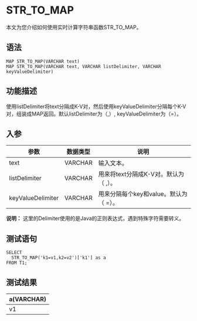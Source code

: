 # STR\_TO\_MAP

本文为您介绍如何使用实时计算字符串函数STR\_TO\_MAP。

## 语法

```
MAP STR_TO_MAP(VARCHAR text)
MAP STR_TO_MAP(VARCHAR text, VARCHAR listDelimiter, VARCHAR keyValueDelimiter) 
```

## 功能描述

使用listDelimiter将text分隔成K-V对，然后使用keyValueDelimiter分隔每个K-V对，组装成MAP返回。默认listDelimiter为（,）, keyValueDelimiter为（=）。

## 入参

|参数|数据类型|说明|
|--|----|--|
|text|VARCHAR|输入文本。|
|listDelimiter|VARCHAR|用来将text分隔成K-V对。默认为（ ,）。|
|keyValueDelimiter|VARCHAR|用来分隔每个key和value。默认为（ =）。|

**说明：** 这里的Delimiter使用的是Java的正则表达式，遇到特殊字符需要转义。

## 测试语句

```
SELECT
  STR_TO_MAP('k1=v1,k2=v2')['k1'] as a
FROM T1;
```

## 测试结果

|a\(VARCHAR\)|
|------------|
|v1|

